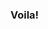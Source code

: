 ### Voila! 

<!--
**janskar/janskar** is a ✨ _special_ ✨ repository because its `README.md` (this file) appears on your GitHub profile.

A technology enthusiast at heart, who loves to solve problems using software solutions. 
Experienced in building systems for large scale businesses. 



